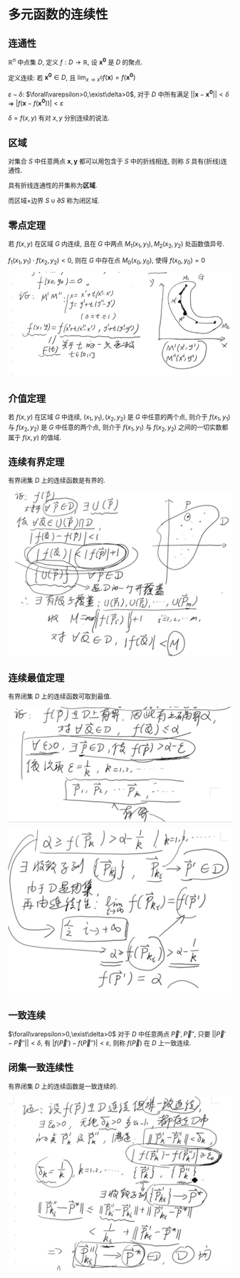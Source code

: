 # 多元函数的连续性

## 连通性

$\mathbb{R}^n$ 中点集 $D$, 定义 $f:D\to \mathbb{R}$, 设 $\boldsymbol{x^0}$ 是 $D$ 的聚点.

定义连续: 若 $\boldsymbol{x^0}\in D$, 且 $\displaystyle\lim_{x\to x^0}f(\boldsymbol{x})=f(\boldsymbol{x^0})$

$\varepsilon-\delta$: $\forall\varepsilon>0,\exist\delta>0$, 对于 $D$ 中所有满足 $||\boldsymbol{x}-\boldsymbol{x^0}||<\delta$ $\Rightarrow$ $|f(\boldsymbol{x}-f(\boldsymbol{x^0}))|<\varepsilon$

$\delta=f(x,y)$ 有对 $x, y$ 分别连续的说法.

## 区域

对集合 $S$ 中任意两点 $\boldsymbol{x},\boldsymbol{y}$ 都可以用包含于 $S$ 中的折线相连, 则称 $S$ 具有(折线)连通性.

具有折线连通性的开集称为**区域**.

而区域+边界 $S\cup \partial S$ 称为闭区域.


## 零点定理

若 $f(x,y)$ 在区域 $G$ 内连续, 且在 $G$ 中两点 $M_1(x_1,y_1),M_2(x_2,y_2)$ 处函数值异号.

$f_1(x_1,y_1)\cdot f(x_2,y_2)<0$, 则在 $G$ 中存在点 $M_0(x_0,y_0)$, 使得 $f(x_0,y_0)=0$

![](./images/2021-03-11-17-12-32.png)


## 介值定理

若 $f(x,y)$ 在区域 $G$ 中连续, $(x_1,y_1),(x_2,y_2)$ 是 $G$ 中任意的两个点, 则介于 $f(x_1,y_1)$ 与 $f(x_2,y_2)$ 是 $G$ 中任意的两个点, 则介于 $f(x_1,y_1)$ 与 $f(x_2,y_2)$ 之间的一切实数都属于 $f(x,y)$ 的值域.


## 连续有界定理

有界闭集 $D$ 上的连续函数是有界的.

![](./images/2021-03-11-19-51-33.png)


## 连续最值定理

有界闭集 $D$ 上的连续函数可取到最值.

![](./images/2021-03-11-20-01-42.png)


![](./images/2021-03-11-20-02-24.png)


## 一致连续

$\forall\varepsilon>0,\exist\delta>0$ 对于 $D$ 中任意两点 $\vec{P}',\vec{P}''$, 只要 $||\vec{P}'-\vec{P}''||<\delta$, 
有 $|f(\vec{P}')-f(\vec{P}'')|<\varepsilon$, 则称 $f(\vec{P})$ 在 $D$ 上一致连续.


## 闭集一致连续性

有界闭集 $D$ 上的连续函数是一致连续的.

![](./images/2021-03-11-20-30-29.png)
